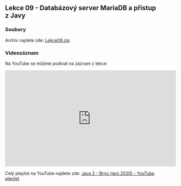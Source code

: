 Lekce 09 - Databázový server MariaDB a přístup z Javy
-----------------------------------------------------

### Soubory

Archív najdete zde: [Lekce09.zip](/data/2020-jaro/java-2/Java-Training--Projects--Java-2--Lekce09.zip)

### Videozáznam

Na YouTube se můžete podívat na záznam z lekce:

<iframe width="560" height="315"
	src="https://www.youtube.com/embed/Jon8nNigLo0"
	frameborder="0"
	allowfullscreen></iframe>

Celý playlist na YouTube najdete zde:
[Java 2 - Brno (jaro 2020) - YouTube playlist](https://www.youtube.com/playlist?list=PLTCx5oiCrIJ5H1uPvwQYUkhQuznifLe-L)
